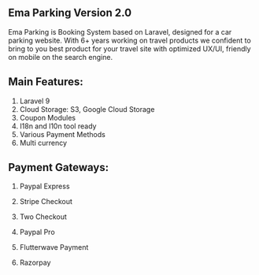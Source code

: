 ## Ema Parking Version 2.0
Ema Parking is Booking System based on Laravel, designed for a car parking website. With 6+ years working on travel products we confident to bring to you best product for your travel site with optimized UX/UI, friendly on mobile on the search engine.

## Main Features:

1. Laravel 9
2. Cloud Storage: S3, Google Cloud Storage
3. Coupon Modules
4. I18n and l10n tool ready
5. Various Payment Methods
6. Multi currency

## Payment Gateways:

1. Paypal Express

2. Stripe Checkout

3. Two Checkout

4. Paypal Pro

5. Flutterwave Payment

6. Razorpay
